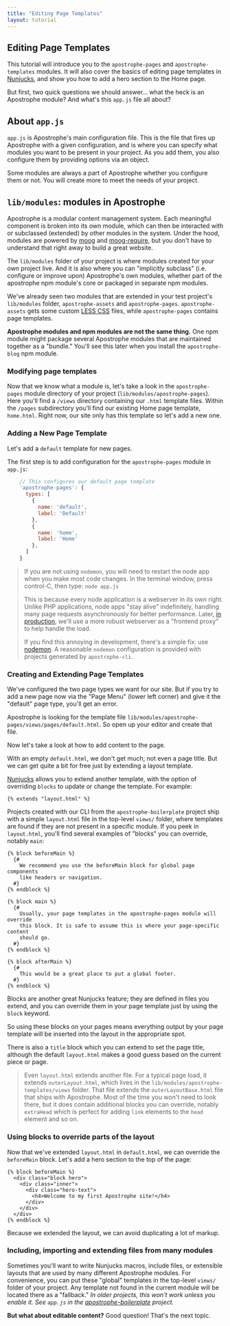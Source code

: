 ```yaml
---
title: "Editing Page Templates"
layout: tutorial
---
```

## Editing Page Templates

This tutorial will introduce you to the `apostrophe-pages` and `apostrophe-templates` modules.  It will also cover the basics of editing page templates in [Nunjucks](https://mozilla.github.io/nunjucks/), and show you how to add a hero section to the Home page.

But first, two quick questions we should answer... what the heck is an Apostrophe module? And what's this `app.js` file all about?

## About `app.js`

`app.js` is Apostrophe's main configuration file. This is the file that fires up Apostrophe with a given configuration, and is where you can specify what modules you want to be present in your project. As you add them, you also configure them by providing options via an object.

Some modules are always a part of Apostrophe whether you configure them or not. You will create more to meet the needs of your project.

## `lib/modules`: modules in Apostrophe

Apostrophe is a modular content management system. Each meaningful component is broken into its own module, which can then be interacted with or subclassed (extended) by other modules in the system. Under the hood, modules are powered by [moog](https://github.com/punkave/moog) and [moog-require](https://github.com/punkave/moog-require), but you don't have to understand that right away to build a great website.

The `lib/modules` folder of your project is where modules created for your own project live. And it is also where you can "implicitly subclass" (i.e. configure or improve upon) Apostrophe's own modules, whether part of the apostrophe npm module's core or packaged in separate npm modules.

We've already seen two modules that are extended in your test project's `lib/modules` folder, `apostrophe-assets` and `apostrophe-pages`. `apostrophe-assets` gets some custom [LESS CSS](http://lesscss.org/features/) files, while `apostrophe-pages` contains page templates.

**Apostrophe modules and npm modules are not the same thing.** One npm module might package several Apostrophe modules that are maintained together as a "bundle." You'll see this later when you install the `apostrophe-blog` npm module.

### Modifying page templates

Now that we know what a module is, let's take a look in the `apostrophe-pages` module directory of your project (`lib/modules/apostrophe-pages`). Here you'll find a `/views` directory containing our `.html` template files.  Within the `/pages` subdirectory you'll find our existing Home page template, `home.html`. Right now, our site only has this template so let's add a new one.

### Adding a New Page Template

Let's add a `default` template for new pages.

The first step is to add configuration for the `apostrophe-pages` module in `app.js`:

```javascript
    // This configures our default page template
    'apostrophe-pages': {
      types: [
        {
          name: 'default',
          label: 'Default'
        },
        {
          name: 'home',
          label: 'Home'
        },
      ]
    }
```

> If you are not using `nodemon`, you will need to restart the node app when you make most code changes. In the terminal window, press control-C, then type: `node app.js`
>
> This is because every node application is a webserver in its own right. Unlike PHP applications, node apps "stay alive" indefinitely, handling many page requests asynchronously for better performance. Later, [in production](../intermediate/deployment.html), we'll use a more robust webserver as a "frontend proxy" to help handle the load.
>
> If you find this annoying in development, there's a simple fix: use [nodemon](https://npmjs.org/package/nodemon). A reasonable `nodemon` configuration is provided with projects generated by `apostrophe-cli`.

### Creating and Extending Page Templates

We've configured the two page types we want for our site. But if you try to add a new page now via the "Page Menu" (lower left corner) and give it the  "default" page type, you'll get an error.

Apostrophe is looking for the template file `lib/modules/apostrophe-pages/views/pages/default.html`. So open up your editor and create that file.

Now let's take a look at how to add content to the page.

With an empty `default.html`, we don't get much; not even a page title. But we can get quite a bit for free just by extending a layout template.

[Nunjucks](https://mozilla.github.io/nunjucks/) allows you to extend another template, with the option of overriding `blocks` to update or change the template. For example:

```markup
{% extends "layout.html" %}
```

Projects created with our CLI from the `apostrophe-boilerplate` project ship with a simple `layout.html` file in the top-level `views/` folder, where templates are found if they are not present in a specific module. If you peek in `layout.html`, you'll find several examples of "blocks" you can override, notably `main`:

```markup
{% block beforeMain %}
  {#
    We recommend you use the beforeMain block for global page components
    like headers or navigation.
  #}
{% endblock %}

{% block main %}
  {#
    Usually, your page templates in the apostrophe-pages module will override
    this block. It is safe to assume this is where your page-specific content
    should go.
  #}
{% endblock %}

{% block afterMain %}
  {#
    This would be a great place to put a global footer.
  #}
{% endblock %}
```

Blocks are another great Nunjucks feature; they are defined in files you extend, and you can override them in your page template just by using the `block` keyword.

So using these blocks on your pages means everything output by your page template will be inserted into the layout in the appropriate spot.

There is also a `title` block which you can extend to set the page title, although the default `layout.html` makes a good guess based on the current piece or page.

> Even `layout.html` extends another file. For a typical page load, it extends `outerLayout.html`, which lives in the `lib/modules/apostrophe-templates/views` folder. That file extends the `outerLayoutBase.html` file that ships with Apostrophe. Most of the time you won't need to look there, but it does contain additional blocks you can override, notably `extraHead` which is perfect for adding `link` elements to the `head` element and so on.

### Using blocks to override parts of the layout

Now that we've extended `layout.html` in `default.html`, we can override the `beforeMain` block. Let's add a hero section to the top of the page:

```markup
{% block beforeMain %}
  <div class="block hero">
    <div class="inner">
      <div class="hero-text">
        <h4>Welcome to my first Apostrophe site!</h4>
      </div>
    </div>
  </div>
{% endblock %}
```

Because we extended the layout, we can avoid duplicating a lot of markup.

### Including, importing and extending files from many modules

Sometimes you'll want to write Nunjucks macros, include files, or extensible layouts that are used by many different Apostrophe modules. For convenience, you can put these "global" templates in the top-level `views/` folder of your project. Any template not found in the current module will be located there as a "fallback." *In older projects, this won't work unless you enable it. See `app.js` in the [apostrophe-boilerplate](https://github.com/punkave/apostrophe-boilerplate) project.*

**But what about editable content?** Good question! That's the next topic.
